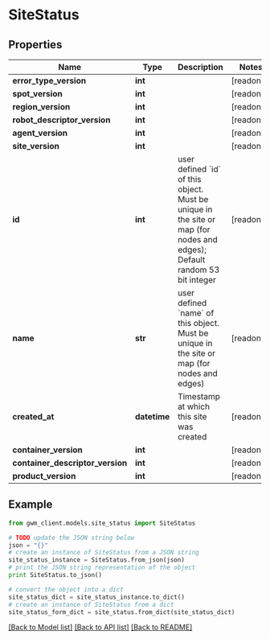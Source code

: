 # SiteStatus


## Properties
Name | Type | Description | Notes
------------ | ------------- | ------------- | -------------
**error_type_version** | **int** |  | [readonly] 
**spot_version** | **int** |  | [readonly] 
**region_version** | **int** |  | [readonly] 
**robot_descriptor_version** | **int** |  | [readonly] 
**agent_version** | **int** |  | [readonly] 
**site_version** | **int** |  | [readonly] 
**id** | **int** | user defined &#x60;id&#x60; of this object. Must be unique in the site or map (for nodes and edges); Default random 53 bit integer | [readonly] 
**name** | **str** | user defined &#x60;name&#x60; of this object. Must be unique in the site or map (for nodes and edges) | [readonly] 
**created_at** | **datetime** | Timestamp at which this site was created | [readonly] 
**container_version** | **int** |  | [readonly] 
**container_descriptor_version** | **int** |  | [readonly] 
**product_version** | **int** |  | [readonly] 

## Example

```python
from gwm_client.models.site_status import SiteStatus

# TODO update the JSON string below
json = "{}"
# create an instance of SiteStatus from a JSON string
site_status_instance = SiteStatus.from_json(json)
# print the JSON string representation of the object
print SiteStatus.to_json()

# convert the object into a dict
site_status_dict = site_status_instance.to_dict()
# create an instance of SiteStatus from a dict
site_status_form_dict = site_status.from_dict(site_status_dict)
```
[[Back to Model list]](../README.md#documentation-for-models) [[Back to API list]](../README.md#documentation-for-api-endpoints) [[Back to README]](../README.md)


